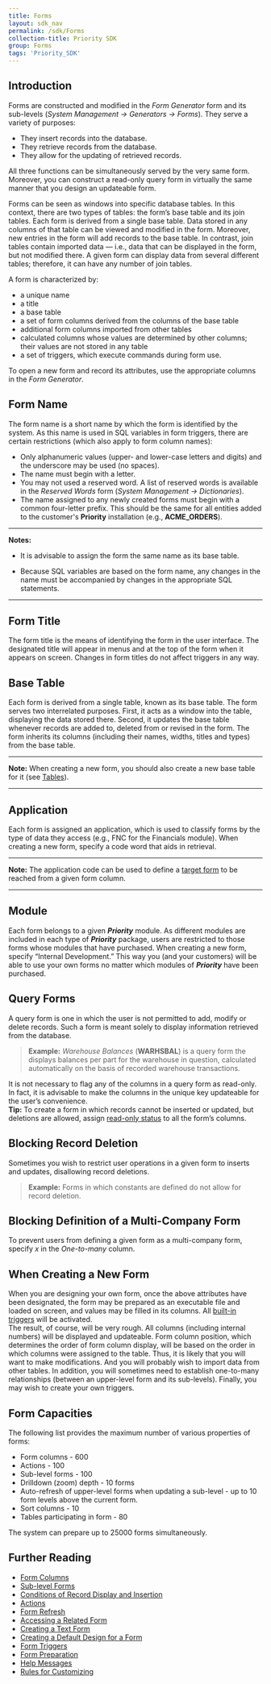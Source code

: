 ```yaml
---
title: Forms
layout: sdk_nav
permalink: /sdk/Forms
collection-title: Priority SDK
group: Forms
tags: 'Priority_SDK'
---
```



## Introduction

Forms are constructed and modified in the *Form Generator* form and its
sub-levels (*System Management → Generators → Forms*). They serve a
variety of purposes:

-   They insert records into the database.
-   They retrieve records from the database.
-   They allow for the updating of retrieved records.

All three functions can be simultaneously served by the very same form.
Moreover, you can construct a read-only query form in virtually the same
manner that you design an updateable form.

Forms can be seen as windows into specific database tables. In this
context, there are two types of tables: the form’s base table and its
join tables. Each form is derived from a single base table. Data stored
in any columns of that table can be viewed and modified in the form.
Moreover, new entries in the form will add records to the base table. In
contrast, join tables contain imported data — i.e., data that can be
displayed in the form, but not modified there. A given form can display
data from several different tables; therefore, it can have any number of
join tables.

A form is characterized by:  
-   a unique name
-   a title
-   a base table
-   a set of form columns derived from the columns of the base table
-   additional form columns imported from other tables
-   calculated columns whose values are determined by other columns;
    their values are not stored in any table
-   a set of triggers, which execute commands during form use.

To open a new form and record its attributes, use the appropriate
columns in the *Form Generator*.

## Form Name

The form name is a short name by which the form is identified by the
system. As this name is used in SQL variables in form triggers, there
are certain restrictions (which also apply to form column names):  

- Only alphanumeric values (upper- and lower-case letters and digits)
and the underscore may be used (no spaces).
-   The name must begin with a letter.
-   You may not used a reserved word. A list of reserved words is
    available in the *Reserved Words* form (*System Management →
    Dictionaries*).
-   The name assigned to any newly created forms must begin with a
    common four-letter prefix. This should be the same for all entities
    added to the customer's **Priority** installation (e.g.,
    **ACME_ORDERS**).  

------------------------------------------------------------------------

**Notes:**  
- It is advisable to assign the form the same name as its base table.

- Because SQL variables are based on the form name, any changes in the name must be accompanied by changes in the appropriate SQL statements.

------------------------------------------------------------------------

## Form Title

The form title is the means of identifying the form in the user
interface. The designated title will appear in menus and at the top of
the form when it appears on screen. Changes in form titles do not affect
triggers in any way.

## Base Table

Each form is derived from a single table, known as its base table. The
form serves two interrelated purposes. First, it acts as a window into
the table, displaying the data stored there. Second, it updates the base
table whenever records are added to, deleted from or revised in the
form. The form inherits its columns (including their names, widths,
titles and types) from the base table.

------------------------------------------------------------------------

**Note:** When creating a new form, you should also create a new base
table for it (see [Tables](Tables)).

------------------------------------------------------------------------

## Application

Each form is assigned an application, which is used to classify forms by
the type of data they access (e.g., FNC for the Financials module). When
creating a new form, specify a code word that aids in retrieval.

------------------------------------------------------------------------

**Note:** The application code can be used to define a [target
form](Accessing-Related-Form#The-Target-Form) to be reached
from a given form column.

------------------------------------------------------------------------

## Module

Each form belongs to a given ***Priority*** module. As different modules
are included in each type of ***Priority*** package, users are restricted
to those forms whose modules that have purchased. When creating a new
form, specify “Internal Development.” This way you (and your customers)
will be able to use your own forms no matter which modules
of ***Priority*** have been purchased.

## Query Forms

A query form is one in which the user is not permitted to add, modify or
delete records. Such a form is meant solely to display information
retrieved from the database.

> **Example:** *Warehouse Balances* (**WARHSBAL**) is a query form the
> displays balances per part for the warehouse in question, calculated
> automatically on the basis of recorded warehouse transactions.

It is not necessary to flag any of the columns in a query form as
read-only. In fact, it is advisable to make the columns in the unique
key updateable for the user’s convenience.  
**Tip:** To create a form in which records cannot be inserted or updated, but deletions are allowed, assign [read-only status](Form-Columns#read-only-columns) to all the
form’s columns.

## Blocking Record Deletion

Sometimes you wish to restrict user operations in a given form to
inserts and updates, disallowing record deletions.  

> **Example:** Forms in which constants are defined do not allow for
> record deletion.

## Blocking Definition of a Multi-Company Form

To prevent users from defining a given form as a multi-company form,
specify *x* in the *One-to-many* column.

## When Creating a New Form

When you are designing your own form, once the above attributes have
been designated, the form may be prepared as an executable file and
loaded on screen, and values may be filled in its columns. All [built-in
triggers](Built-in-Triggers) will be activated.  
The result, of course, will be very rough. All columns (including
internal numbers) will be displayed and updateable. Form column
position, which determines the order of form column display, will be
based on the order in which columns were assigned to the table. Thus, it
is likely that you will want to make modifications. And you will
probably wish to import data from other tables. In addition, you will
sometimes need to establish one-to-many relationships (between an
upper-level form and its sub-levels). Finally, you may wish to create
your own triggers.

## Form Capacities

The following list provides the maximum number of various properties of
forms:

-   Form columns - 600
-   Actions - 100
-   Sub-level forms - 100
-   Drilldown (zoom) depth - 10 forms
-   Auto-refresh of upper-level forms when updating a sub-level - up to
    10 form levels above the current form.
-   Sort columns - 10
-   Tables participating in form - 80

The system can prepare up to 25000 forms simultaneously.

## Further Reading

-   [Form Columns](Form-Columns)
-   [Sub-level Forms](Sub-level-Forms)
-   [Conditions of Record Display and Insertion](Conditions-Record-Display)
-   [Actions](Actions)
-   [Form Refresh](Form-Refresh)
-   [Accessing a Related Form](Accessing-Related-Form)
-   [Creating a Text Form](Create-Text-Form)
-   [Creating a Default Design for a Form](Default-Design)
-   [Form Triggers](Form-Triggers)
-   [Form Preparation](Form-Preparation)
-   [Help Messages](Help-Messages)
-   [Rules for Customizing](Customization-Rules)
